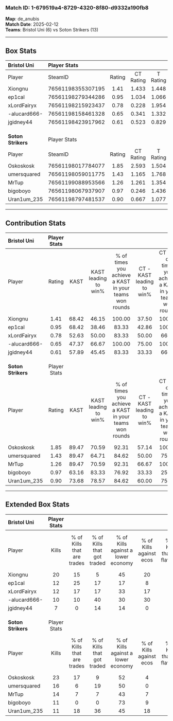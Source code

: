 ### Match ID: 1-679519a4-8729-4320-8f80-d9332a190fb8  
**Map**: de_anubis  
**Match Date**: 2025-02-12  
**Teams**: Bristol Uni (6) vs Soton Strikers (13)  

---  

## Box Stats  

| **Bristol Uni**    | Player Stats      |        |           |          |       |       |       |         |        |      |     |
| :- | :- | :-: | :-: | :-: | :-: | :-: | :-: | :-: | :-: | :-: | :-: |
| Player             | SteamID           | Rating | CT Rating | T Rating | KAST  |  ADR  | Kills | Assists | Deaths | K/D  | HS% |
| Xiongnu            | 76561198355307195 |  1.41  |   1.433   |  1.448   | 68.42 | 90.9  |  20   |    2    |   13   | 1.54 | 15  |
| ep1cal             | 76561198279344286 |  0.95  |   1.034   |  1.066   | 68.42 | 77.3  |  12   |    8    |   16   | 0.75 | 41  |
| xLordFairyx        | 76561198215923437 |  0.78  |   0.228   |  1.954   | 52.63 | 73.4  |  12   |    0    |   16   | 0.75 | 66  |
| -alucard666-       | 76561198158461328 |  0.65  |   0.341   |  1.332   | 47.37 | 64.0  |  10   |    6    |   16   | 0.63 | 50  |
| jgidney44          | 76561198423917962 |  0.61  |   0.523   |  0.829   | 57.89 | 55.3  |   7   |    4    |   14   | 0.50 | 85  |
|                    |                   |        |           |          |       |       |       |         |        |      |     |
|                    |                   |        |           |          |       |       |       |         |        |      |     |
|                    |                   |        |           |          |       |       |       |         |        |      |     |
| **Soton Strikers** | Player Stats      |        |           |          |       |       |       |         |        |      |     |
| Player             | SteamID           | Rating | CT Rating | T Rating | KAST  |  ADR  | Kills | Assists | Deaths | K/D  | HS% |
| Oskoskosk          | 76561198017784077 |  1.85  |   2.593   |  1.504   | 89.47 | 117.5 |  23   |    4    |   11   | 2.09 | 47  |
| umersquared        | 76561198059011775 |  1.43  |   1.165   |  1.768   | 89.47 | 85.1  |  16   |    5    |   11   | 1.45 | 68  |
| MrTup              | 76561199088953566 |  1.26  |   1.261   |  1.354   | 89.47 | 62.4  |  14   |    4    |   11   | 1.27 | 35  |
| bigoboyo           | 76561198067937907 |  0.97  |   0.246   |  1.436   | 63.16 | 92.4  |  11   |    8    |   14   | 0.79 | 36  |
| Uran1um_235        | 76561198797481537 |  0.90  |   0.667   |  1.077   | 73.68 | 58.0  |  11   |    1    |   14   | 0.79 | 54  |
---  

## Contribution Stats  

| **Bristol Uni**    | Player Stats |       |                      |                                                        |                           |                                                             |                          |                                                            |
| :- | :-: | :-: | :-: | :-: | :-: | :-: | :-: | :-: |
| Player             |    Rating    | KAST  | KAST leading to win% | % of times you achieve a KAST in your teams won rounds | CT - KAST leading to win% | CT - % of times you achieve a KAST in your teams won rounds | T - KAST leading to win% | T - % of times you achieve a KAST in your teams won rounds |
| Xiongnu            |     1.41     | 68.42 |        46.15         |                         100.00                         |           37.50           |                           100.00                            |          60.00           |                           100.00                           |
| ep1cal             |     0.95     | 68.42 |        38.46         |                         83.33                          |           42.86           |                           100.00                            |          33.33           |                           66.67                            |
| xLordFairyx        |     0.78     | 52.63 |        50.00         |                         83.33                          |           50.00           |                            66.67                            |          50.00           |                           100.00                           |
| -alucard666-       |     0.65     | 47.37 |        66.67         |                         100.00                         |           75.00           |                           100.00                            |          60.00           |                           100.00                           |
| jgidney44          |     0.61     | 57.89 |        45.45         |                         83.33                          |           33.33           |                            66.67                            |          60.00           |                           100.00                           |
|                    |              |       |                      |                                                        |                           |                                                             |                          |                                                            |
|                    |              |       |                      |                                                        |                           |                                                             |                          |                                                            |
|                    |              |       |                      |                                                        |                           |                                                             |                          |                                                            |
| **Soton Strikers** | Player Stats |       |                      |                                                        |                           |                                                             |                          |                                                            |
| Player             |    Rating    | KAST  | KAST leading to win% | % of times you achieve a KAST in your teams won rounds | CT - KAST leading to win% | CT - % of times you achieve a KAST in your teams won rounds | T - KAST leading to win% | T - % of times you achieve a KAST in your teams won rounds |
| Oskoskosk          |     1.85     | 89.47 |        70.59         |                         92.31                          |           57.14           |                           100.00                            |          80.00           |                           88.89                            |
| umersquared        |     1.43     | 89.47 |        64.71         |                         84.62                          |           50.00           |                            75.00                            |          72.73           |                           88.89                            |
| MrTup              |     1.26     | 89.47 |        70.59         |                         92.31                          |           66.67           |                           100.00                            |          72.73           |                           88.89                            |
| bigoboyo           |     0.97     | 63.16 |        83.33         |                         76.92                          |           33.33           |                            25.00                            |          100.00          |                           100.00                           |
| Uran1um_235        |     0.90     | 73.68 |        78.57         |                         84.62                          |           60.00           |                            75.00                            |          88.89           |                           88.89                            |
---  

## Extended Box Stats  

| **Bristol Uni**    | Player Stats |                            |                            |                                    |                         |                              |                                 |        |                             |                                     |                          |                               |                            |
| :- | :-: | :-: | :-: | :-: | :-: | :-: | :-: | :-: | :-: | :-: | :-: | :-: | :-: |
| Player             |    Kills     | % of Kills that are trades | % of Kills that got traded | % of Kills against a lower economy | % of Kills against ecos | % of Kills that are flawless | % of Kills that are close duels | Deaths | % of Deaths that get traded | % of Deaths against a lower economy | % of Deaths against ecos | % of Deaths that are flawless | % of Deaths that are close |
| Xiongnu            |      20      |             15             |             5              |                 45                 |           20            |              70              |                5                |   13   |              8              |                  0                  |            0             |              69               |             8              |
| ep1cal             |      12      |             25             |             17             |                 17                 |            8            |              75              |                8                |   16   |             19              |                 19                  |            6             |              56               |             6              |
| xLordFairyx        |      12      |             17             |             17             |                 33                 |           17            |              42              |                8                |   16   |             19              |                 19                  |            6             |              50               |             13             |
| -alucard666-       |      10      |             10             |             40             |                 30                 |           30            |              60              |                0                |   16   |             13              |                 25                  |            13            |              69               |             0              |
| jgidney44          |      7       |             0              |             14             |                 14                 |            0            |              57              |               14                |   14   |              7              |                 14                  |            0             |              57               |             7              |
|                    |              |                            |                            |                                    |                         |                              |                                 |        |                             |                                     |                          |                               |                            |
|                    |              |                            |                            |                                    |                         |                              |                                 |        |                             |                                     |                          |                               |                            |
|                    |              |                            |                            |                                    |                         |                              |                                 |        |                             |                                     |                          |                               |                            |
| **Soton Strikers** | Player Stats |                            |                            |                                    |                         |                              |                                 |        |                             |                                     |                          |                               |                            |
| Player             |    Kills     | % of Kills that are trades | % of Kills that got traded | % of Kills against a lower economy | % of Kills against ecos | % of Kills that are flawless | % of Kills that are close duels | Deaths | % of Deaths that get traded | % of Deaths against a lower economy | % of Deaths against ecos | % of Deaths that are flawless | % of Deaths that are close |
| Oskoskosk          |      23      |             17             |             9              |                 52                 |            4            |              74              |                9                |   11   |             18              |                 18                  |            0             |              64               |             9              |
| umersquared        |      16      |             6              |             19             |                 50                 |            0            |              50              |                6                |   11   |             36              |                 27                  |            0             |              73               |             9              |
| MrTup              |      14      |             7              |             7              |                 43                 |            7            |              50              |               14                |   11   |             18              |                 27                  |            0             |              73               |             0              |
| bigoboyo           |      11      |             0              |             0              |                 73                 |            9            |              64              |                0                |   14   |              7              |                 36                  |            0             |              43               |             7              |
| Uran1um_235        |      11      |             18             |             36             |                 45                 |           18            |              55              |                0                |   14   |              7              |                 21                  |            0             |              64               |             7              |
